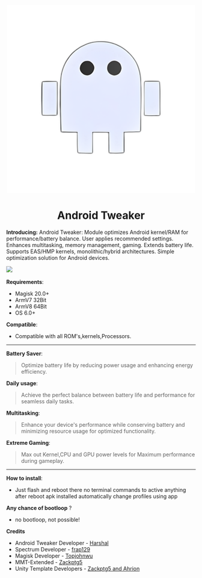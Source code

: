 <p align="center"><a href="https://t.me/AndroidTweaker"><img src=".img/android.jpg" width="500"></a></p> 

 <h1 align="center"><b>Android Tweaker</b></h1> 

**Introducing:** 
Android Tweaker: Module optimizes Android kernel/RAM for performance/battery balance. User applies recommended settings. Enhances multitasking, memory management, gaming. Extends battery life. Supports EAS/HMP kernels, monolithic/hybrid architectures. Simple optimization solution for Android devices.

 <a href="https://t.me/AndroidTweaker"><img src="https://img.shields.io/badge/Join-Telegram%20Channel-red.svg?logo=Telegram"></a>

**Requirements**:
- Magisk 20.0+
- ArmV7 32Bit
- ArmV8 64Bit
- OS 6.0+

**Compatible**:
- Compatible with all ROM's,kernels,Processors.


------------------------------
**Battery Saver**:
> Optimize battery life by reducing power usage and enhancing energy efficiency.

**Daily usage**:
> Achieve the perfect balance between battery life and performance for seamless daily tasks.

**Multitasking**:
> Enhance your device's performance while conserving battery and minimizing resource usage for optimized functionality.

**Extreme Gaming**:
> Max out Kernel,CPU and GPU power levels for Maximum performance during gameplay.
------------------------------
**How to install**:
- Just flash and reboot there no terminal commands to active anything after reboot apk installed automatically change profiles using app

**Any chance of bootloop** ?
- no bootloop, not possible!

**Credits**
- Android Tweaker Developer - [Harshal](https://t.me/c0d3h01)
- Spectrum Developer - [frap129](https://github.com/frap129)
- Magisk Developer - [Topjohnwu](https://forum.xda-developers.com/apps/magisk/official-magisk-v7-universal-systemless-t3473445)
- MMT-Extended - [Zackptg5](https://forum.xda-developers.com/apps/magisk/magisk-module-template-extended-mmt-ex-t4029819)
- Unity Template Developers - [Zackptg5 and Ahrion](https://forum.xda-developers.com/android/software/module-audio-modification-library-t3579612)
